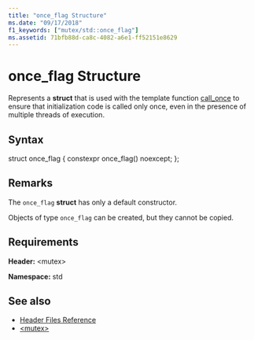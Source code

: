 ```yaml
---
title: "once_flag Structure"
ms.date: "09/17/2018"
f1_keywords: ["mutex/std::once_flag"]
ms.assetid: 71bfb88d-ca8c-4082-a6e1-ff52151e8629
---
```

# once_flag Structure

Represents a **struct** that is used with the template function [call_once](../standard-library/mutex-functions.md#call_once) to ensure that initialization code is called only once, even in the presence of multiple threads of execution.

## Syntax

struct once_flag
   {
   constexpr once_flag() noexcept;
   };

## Remarks

The `once_flag` **struct** has only a default constructor.

Objects of type `once_flag` can be created, but they cannot be copied.

## Requirements

**Header:** \<mutex>

**Namespace:** std

## See also

- [Header Files Reference](../standard-library/cpp-standard-library-header-files.md)
- [\<mutex>](../standard-library/mutex.md)
